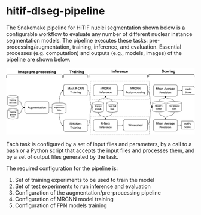 # hitif-dlseg-pipeline

The Snakemake pipeline for HiTIF nuclei segmentation shown below is a configurable workflow to evaluate any number of different nuclear instance segmentation models. The pipeline executes these tasks: pre-processing/augmentation, training, inference, and evaluation. Essential processes (e.g. computation) and outputs (e.g., models, images) of the pipeline are shown below.

<img src="./snakemake.png" alt="Snakemake Pipeline" width="1000"/>

Each task is configured by a set of input files and parameters, by a call to a bash or a Python script that accepts the input
files and processes them, and by a set of output files generated by the task.

The required configuration for the pipeline is:

1. Set of training experiments to be used to train the model
2. Set of test experiments to run inference and evaluation
3. Configuration of the augmentation/pre-processing pipeline
4. Configuration of MRCNN model training
5. Configuration of FPN models training
